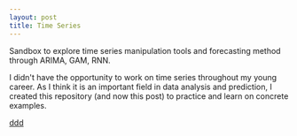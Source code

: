 ```yaml
---
layout: post
title: Time Series
---
```


Sandbox to explore time series manipulation tools and forecasting method through ARIMA, GAM, RNN.

I didn't have the opportunity to work on time series  throughout my young career. As I think it is an  important field in data analysis and prediction, I created this repository (and now this post) to practice and learn on concrete examples.

[ddd]({{site.test}})

